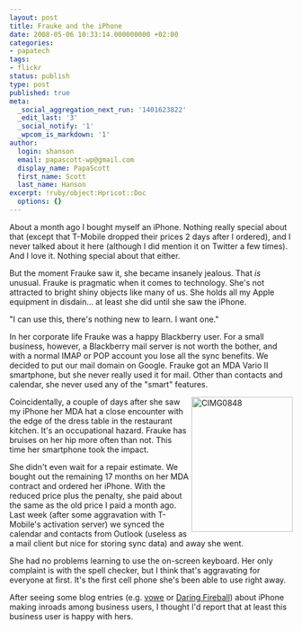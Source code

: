 ```yaml
---
layout: post
title: Frauke and the iPhone
date: 2008-05-06 10:33:14.000000000 +02:00
categories:
- papatech
tags:
- flickr
status: publish
type: post
published: true
meta:
  _social_aggregation_next_run: '1401623822'
  _edit_last: '3'
  _social_notify: '1'
  _wpcom_is_markdown: '1'
author:
  login: shanson
  email: papascott-wp@gmail.com
  display_name: PapaScott
  first_name: Scott
  last_name: Hanson
excerpt: !ruby/object:Hpricot::Doc
  options: {}
---
```

<p>About a month ago I bought myself an iPhone. Nothing really special about that (except that T-Mobile dropped their prices 2 days after I ordered), and I never talked about it here (although I did mention it on Twitter a few times). And I love it. Nothing special about that either.</p>
<p>But the moment Frauke saw it, she became insanely jealous. That <em>is</em> unusual. Frauke is pragmatic when it comes to technology. She's not attracted to bright shiny objects like many of us. She holds all my Apple equipment in disdain... at least she did until she saw the iPhone.</p>
<p>"I can use this, there's nothing new to learn. I want one."</p>
<p>In her corporate life Frauke was a happy Blackberry user. For a small business, however, a Blackberry mail server is not worth the bother, and with a normal IMAP or POP account you lose all the sync benefits. We decided to put our mail domain on Google. Frauke got an MDA Vario II smartphone, but she never really used it for mail. Other than contacts and calendar, she never used any of the "smart" features.</p>
<p><a href="http://www.flickr.com/photos/51035717986@N01/2470547320" title="View 'CIMG0848' on Flickr.com"><img src="https://farm4.static.flickr.com/3057/2470547320_8ce23d8089_m.jpg" alt="CIMG0848" border="0" width="180" height="240" align="right" /></a>Coincidentally, a couple of days after she saw my iPhone her MDA hat a close encounter with the edge of the dress table in the restaurant kitchen. It's an occupational hazard. Frauke has bruises on her hip more often than not. This time her smartphone took the impact.</p>
<p>She didn't even wait for a repair estimate. We bought out the remaining 17 months on her MDA contract and ordered her iPhone. With the reduced price plus the penalty, she paid about the same as the old price I paid a month ago. Last week (after some aggravation with T-Mobile's activation server) we synced the calendar and contacts from Outlook (useless as a mail client but nice for storing sync data) and away she went.</p>
<p>She had no problems learning to use the on-screen keyboard. Her only complaint is with the spell checker, but I think that's aggravating for everyone at first. It's the first cell phone she's been able to use right away.</p>
<p>After seeing some blog entries (e.g. <a href="http://vowe.net/archives/009433.html">vowe</a> or <a href="http://daringfireball.net/2008/05/regarding_the_iphone_keyboard">Daring Fireball</a>) about iPhone making inroads among business users, I thought I'd report that at least this business user is happy with hers.</p>
